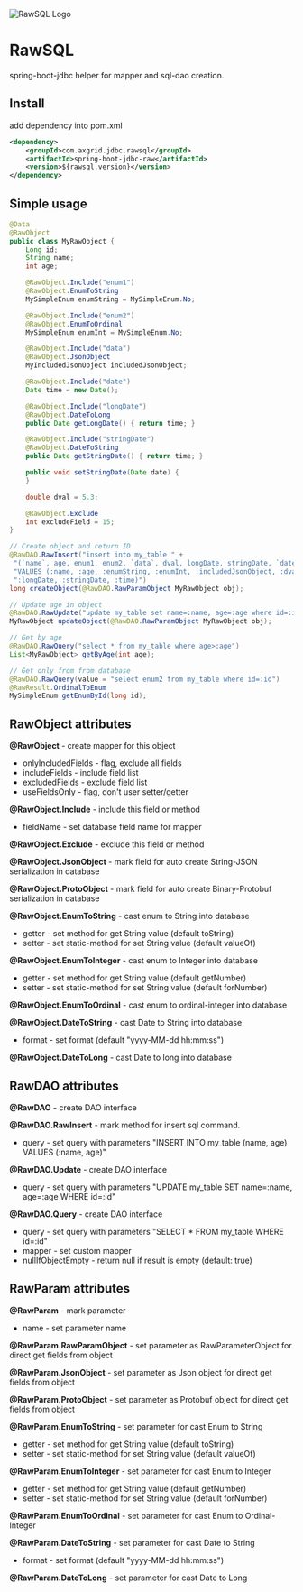 ![RawSQL Logo](./logo.png)

RawSQL
======

spring-boot-jdbc helper for mapper and sql-dao creation.


Install
-------

add dependency into pom.xml
```xml 
<dependency>
    <groupId>com.axgrid.jdbc.rawsql</groupId>
    <artifactId>spring-boot-jdbc-raw</artifactId>
    <version>${rawsql.version}</version>
</dependency>
```


Simple usage
------------
```java
@Data
@RawObject
public class MyRawObject {
    Long id;
    String name;
    int age;

    @RawObject.Include("enum1")
    @RawObject.EnumToString
    MySimpleEnum enumString = MySimpleEnum.No;

    @RawObject.Include("enum2")
    @RawObject.EnumToOrdinal
    MySimpleEnum enumInt = MySimpleEnum.No;

    @RawObject.Include("data")
    @RawObject.JsonObject
    MyIncludedJsonObject includedJsonObject;

    @RawObject.Include("date")
    Date time = new Date();

    @RawObject.Include("longDate")
    @RawObject.DateToLong
    public Date getLongDate() { return time; }

    @RawObject.Include("stringDate")
    @RawObject.DateToString
    public Date getStringDate() { return time; }

    public void setStringDate(Date date) {
    }

    double dval = 5.3;

    @RawObject.Exclude
    int excludeField = 15;
}
```


```java
// Create object and return ID
@RawDAO.RawInsert("insert into my_table " +
 "(`name`, age, enum1, enum2, `data`, dval, longDate, stringDate, `date`) " +
 "VALUES (:name, :age, :enumString, :enumInt, :includedJsonObject, :dval, " +
 ":longDate, :stringDate, :time)")
long createObject(@RawDAO.RawParamObject MyRawObject obj);

// Update age in object
@RawDAO.RawUpdate("update my_table set name=:name, age=:age where id=:id")
MyRawObject updateObject(@RawDAO.RawParamObject MyRawObject obj);

// Get by age
@RawDAO.RawQuery("select * from my_table where age>:age")
List<MyRawObject> getByAge(int age);

// Get only from from database 
@RawDAO.RawQuery(value = "select enum2 from my_table where id=:id")
@RawResult.OrdinalToEnum
MySimpleEnum getEnumById(long id);
```

RawObject attributes
--------------------
**@RawObject** - create mapper for this object
  
 * onlyIncludedFields - flag, exclude all fields
 * includeFields - include field list
 * excludedFields - exclude field list
 * useFieldsOnly - flag, don't user setter/getter
 
**@RawObject.Include** - include this field or method

 * fieldName - set database field name for mapper

**@RawObject.Exclude** - exclude this field or method

**@RawObject.JsonObject** - mark field for auto create String-JSON serialization in database

**@RawObject.ProtoObject** - mark field for auto create Binary-Protobuf serialization in database

**@RawObject.EnumToString** - cast enum to String into database

 * getter - set method for get String value (default toString) 
 * setter - set static-method for set String value (default valueOf)

**@RawObject.EnumToInteger** - cast enum to Integer into database
 
 * getter - set method for get String value (default getNumber) 
 * setter - set static-method for set String value (default forNumber)

**@RawObject.EnumToOrdinal** - cast enum to ordinal-integer into database

**@RawObject.DateToString** - cast Date to String into database
 * format - set format (default "yyyy-MM-dd hh:mm:ss")

**@RawObject.DateToLong** - cast Date to long into database

RawDAO attributes
-----------------

**@RawDAO** - create DAO interface

**@RawDAO.RawInsert** - mark method for insert sql command.

 * query - set query with parameters "INSERT INTO my_table (name, age) VALUES (:name, age)"

**@RawDAO.Update** - create DAO interface

 * query - set query with parameters "UPDATE my_table SET name=:name, age=:age WHERE id=:id"

**@RawDAO.Query**  - create DAO interface
  
 * query  - set query with parameters "SELECT * FROM my_table WHERE id=:id"
 * mapper - set custom mapper
 * nullIfObjectEmpty - return null if result is empty (default: true)  

RawParam attributes
-------------------

**@RawParam** - mark parameter

 * name - set parameter name

**@RawParam.RawParamObject** - set parameter as RawParameterObject for direct get fields from object

**@RawParam.JsonObject** - set parameter as Json object for direct get fields from object

**@RawParam.ProtoObject** - set parameter as Protobuf object for direct get fields from object

**@RawParam.EnumToString** - set parameter for cast Enum to String

 * getter - set method for get String value (default toString) 
 * setter - set static-method for set String value (default valueOf)

**@RawParam.EnumToInteger** - set parameter for cast Enum to Integer

 * getter - set method for get String value (default getNumber) 
 * setter - set static-method for set String value (default forNumber)

**@RawParam.EnumToOrdinal** - set parameter for cast Enum to Ordinal-Integer

**@RawParam.DateToString** - set parameter for cast Date to String
 
 * format - set format (default "yyyy-MM-dd hh:mm:ss")

**@RawParam.DateToLong** - set parameter for cast Date to Long


